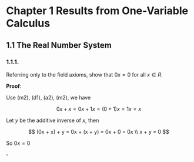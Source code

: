 # Chapter 1 Results from One-Variable Calculus

## 1.1 The Real Number System

### 1.1.1.

Referring only to the field axioms, show that $0x = 0$ for all
$x ∈ R$.

**Proof**:

Use (m2), (d1), (a2), (m2), we have

$$ 
0x + x = 0x + 1x = (0 + 1)x = 1x = x
$$

Let $y$ be the additive inverse of $x$, then

$$ 
(0x + x) + y = 0x + (x + y) = 0x + 0 = 0x \\
x + y = 0
$$

So $0x = 0$

$\square$
